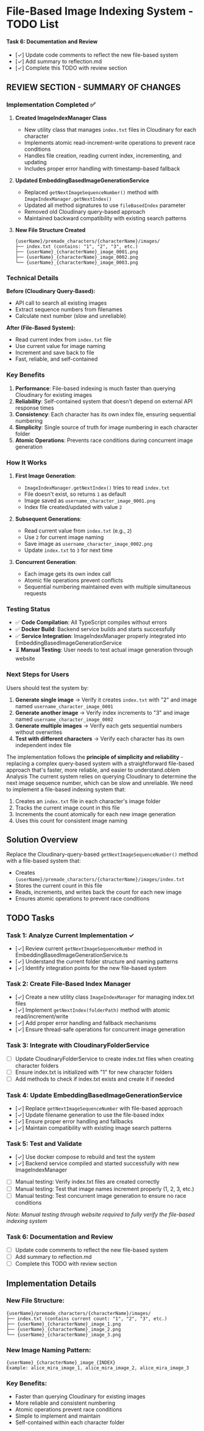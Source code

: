 # File-Based Image Indexing System - TODO List

#### Task 6: Documentation and Review
- [✓] Update code comments to reflect the new file-based system
- [✓] Add summary to reflection.md
- [✓] Complete this TODO with review section

## REVIEW SECTION - SUMMARY OF CHANGES

### Implementation Completed ✅

1. **Created ImageIndexManager Class**
   - New utility class that manages `index.txt` files in Cloudinary for each character
   - Implements atomic read-increment-write operations to prevent race conditions
   - Handles file creation, reading current index, incrementing, and updating
   - Includes proper error handling with timestamp-based fallback

2. **Updated EmbeddingBasedImageGenerationService**
   - Replaced `getNextImageSequenceNumber()` method with `ImageIndexManager.getNextIndex()`
   - Updated all method signatures to use `fileBasedIndex` parameter
   - Removed old Cloudinary query-based approach
   - Maintained backward compatibility with existing search patterns

3. **New File Structure Created**
   ```
   {userName}/premade_characters/{characterName}/images/
   ├── index.txt (contains: "1", "2", "3", etc.)
   ├── {userName}_{characterName}_image_0001.png
   ├── {userName}_{characterName}_image_0002.png
   └── {userName}_{characterName}_image_0003.png
   ```

### Technical Details

**Before (Cloudinary Query-Based):**
- API call to search all existing images
- Extract sequence numbers from filenames
- Calculate next number (slow and unreliable)

**After (File-Based System):**
- Read current index from `index.txt` file
- Use current value for image naming
- Increment and save back to file
- Fast, reliable, and self-contained

### Key Benefits

1. **Performance**: File-based indexing is much faster than querying Cloudinary for existing images
2. **Reliability**: Self-contained system that doesn't depend on external API response times  
3. **Consistency**: Each character has its own index file, ensuring sequential numbering
4. **Simplicity**: Single source of truth for image numbering in each character folder
5. **Atomic Operations**: Prevents race conditions during concurrent image generation

### How It Works

1. **First Image Generation**: 
   - `ImageIndexManager.getNextIndex()` tries to read `index.txt`
   - File doesn't exist, so returns `1` as default
   - Image saved as `username_character_image_0001.png`
   - Index file created/updated with value `2`

2. **Subsequent Generations**:
   - Read current value from `index.txt` (e.g., `2`)
   - Use `2` for current image naming
   - Save image as `username_character_image_0002.png`
   - Update `index.txt` to `3` for next time

3. **Concurrent Generation**:
   - Each image gets its own index call
   - Atomic file operations prevent conflicts
   - Sequential numbering maintained even with multiple simultaneous requests

### Testing Status

- ✅ **Code Compilation**: All TypeScript compiles without errors
- ✅ **Docker Build**: Backend service builds and starts successfully
- ✅ **Service Integration**: ImageIndexManager properly integrated into EmbeddingBasedImageGenerationService
- ⏳ **Manual Testing**: User needs to test actual image generation through website

### Next Steps for Users

Users should test the system by:
1. **Generate single image** → Verify it creates `index.txt` with "2" and image named `username_character_image_0001`
2. **Generate another image** → Verify index increments to "3" and image named `username_character_image_0002`  
3. **Generate multiple images** → Verify each gets sequential numbers without overwrites
4. **Test with different characters** → Verify each character has its own independent index file

The implementation follows the **principle of simplicity and reliability** - replacing a complex query-based system with a straightforward file-based approach that's faster, more reliable, and easier to understand.oblem Analysis
The current system relies on querying Cloudinary to determine the next image sequence number, which can be slow and unreliable. We need to implement a file-based indexing system that:
1. Creates an `index.txt` file in each character's image folder
2. Tracks the current image count in this file
3. Increments the count atomically for each new image generation
4. Uses this count for consistent image naming

## Solution Overview
Replace the Cloudinary-query-based `getNextImageSequenceNumber()` method with a file-based system that:
- Creates `{userName}/premade_characters/{characterName}/images/index.txt`
- Stores the current count in this file
- Reads, increments, and writes back the count for each new image
- Ensures atomic operations to prevent race conditions

## TODO Tasks

### Task 1: Analyze Current Implementation ✓
- [✓] Review current `getNextImageSequenceNumber` method in EmbeddingBasedImageGenerationService.ts
- [✓] Understand the current folder structure and naming patterns
- [✓] Identify integration points for the new file-based system

### Task 2: Create File-Based Index Manager
- [✓] Create a new utility class `ImageIndexManager` for managing index.txt files
- [✓] Implement `getNextIndex(folderPath)` method with atomic read/increment/write
- [✓] Add proper error handling and fallback mechanisms
- [✓] Ensure thread-safe operations for concurrent image generation

### Task 3: Integrate with CloudinaryFolderService
- [ ] Update CloudinaryFolderService to create index.txt files when creating character folders
- [ ] Ensure index.txt is initialized with "1" for new character folders
- [ ] Add methods to check if index.txt exists and create it if needed

### Task 4: Update EmbeddingBasedImageGenerationService
- [✓] Replace `getNextImageSequenceNumber` with file-based approach
- [✓] Update filename generation to use the file-based index
- [✓] Ensure proper error handling and fallbacks
- [✓] Maintain compatibility with existing image search patterns

### Task 5: Test and Validate
- [✓] Use docker compose to rebuild and test the system
- [✓] Backend service compiled and started successfully with new ImageIndexManager
- [ ] Manual testing: Verify index.txt files are created correctly
- [ ] Manual testing: Test that image names increment properly (1, 2, 3, etc.)
- [ ] Manual testing: Test concurrent image generation to ensure no race conditions

*Note: Manual testing through website required to fully verify the file-based indexing system*

### Task 6: Documentation and Review
- [ ] Update code comments to reflect the new file-based system
- [ ] Add summary to reflection.md
- [ ] Complete this TODO with review section

## Implementation Details

### New File Structure:
```
{userName}/premade_characters/{characterName}/images/
├── index.txt (contains current count: "1", "2", "3", etc.)
├── {userName}_{characterName}_image_1.png
├── {userName}_{characterName}_image_2.png
└── {userName}_{characterName}_image_3.png
```

### New Image Naming Pattern:
```
{userName}_{characterName}_image_{INDEX}
Example: alice_mira_image_1, alice_mira_image_2, alice_mira_image_3
```

### Key Benefits:
- Faster than querying Cloudinary for existing images
- More reliable and consistent numbering
- Atomic operations prevent race conditions
- Simple to implement and maintain
- Self-contained within each character folder
